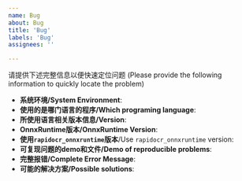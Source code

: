 ```yaml
---
name: Bug
about: Bug
title: 'Bug'
labels: 'Bug'
assignees: ''

---
```


请提供下述完整信息以便快速定位问题
(Please provide the following information to quickly locate the problem)
- **系统环境/System Environment**:
- **使用的是哪门语言的程序/Which programing language**:
- **所使用语言相关版本信息/Version**:
- **OnnxRuntime版本/OnnxRuntime Version**:
- **使用`rapidocr_onnxruntime`版本**/Use `rapidocr_onnxruntime` version:
- **可复现问题的demo和文件/Demo of reproducible problems**:
- **完整报错/Complete Error Message**:
- **可能的解决方案/Possible solutions**: